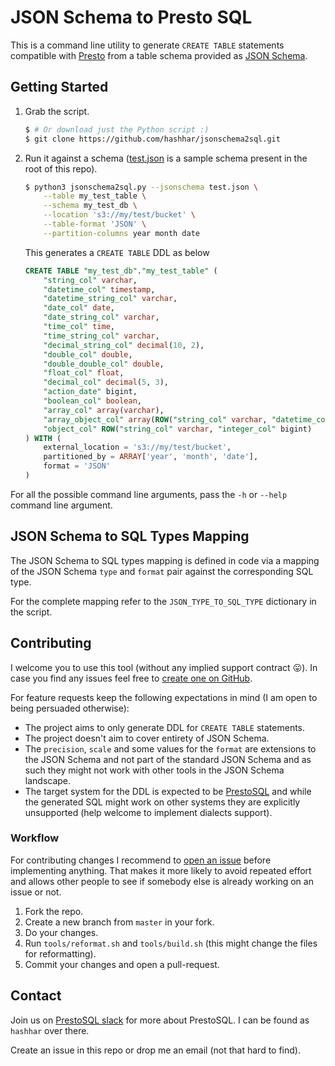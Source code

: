 # JSON Schema to Presto SQL

This is a command line utility to generate `CREATE TABLE` statements compatible
with [Presto](https://prestosql.io) from a table schema provided as [JSON
Schema](https://json-schema.org).

## Getting Started

1. Grab the script.

   ```sh
   $ # Or download just the Python script :)
   $ git clone https://github.com/hashhar/jsonschema2sql.git
   ```

1. Run it against a schema
   ([test.json](https://github.com/hashhar/jsonschema2sql/raw/master/test.json)
   is a sample schema present in the root of this repo).

   ```sh
   $ python3 jsonschema2sql.py --jsonschema test.json \
       --table my_test_table \
       --schema my_test_db \
       --location 's3://my/test/bucket' \
       --table-format 'JSON' \
       --partition-columns year month date
   ```

   This generates a `CREATE TABLE` DDL as below

   ```sql
   CREATE TABLE "my_test_db"."my_test_table" (
       "string_col" varchar,
       "datetime_col" timestamp,
       "datetime_string_col" varchar,
       "date_col" date,
       "date_string_col" varchar,
       "time_col" time,
       "time_string_col" varchar,
       "decimal_string_col" decimal(10, 2),
       "double_col" double,
       "double_double_col" double,
       "float_col" float,
       "decimal_col" decimal(5, 3),
       "action_date" bigint,
       "boolean_col" boolean,
       "array_col" array(varchar),
       "array_object_col" array(ROW("string_col" varchar, "datetime_col" timestamp)),
       "object_col" ROW("string_col" varchar, "integer_col" bigint)
   ) WITH (
       external_location = 's3://my/test/bucket',
       partitioned_by = ARRAY['year', 'month', 'date'],
       format = 'JSON'
   )
   ```

For all the possible command line arguments, pass the `-h` or `--help` command
line argument.

## JSON Schema to SQL Types Mapping

The JSON Schema to SQL types mapping is defined in code via a mapping of the
JSON Schema `type` and `format` pair against the corresponding SQL type.

For the complete mapping refer to the `JSON_TYPE_TO_SQL_TYPE` dictionary in the
script.

## Contributing

I welcome you to use this tool (without any implied support contract
:stuck_out_tongue:). In case you find any issues feel free to [create one on
GitHub](https://github.com/hashhar/jsonschema2sql/issues/new).

For feature requests keep the following expectations in mind (I am open to
being persuaded otherwise):

* The project aims to only generate DDL for `CREATE TABLE` statements.
* The project doesn't aim to cover entirety of JSON Schema.
* The `precision`, `scale` and some values for the `format` are extensions to
  the JSON Schema and not part of the standard JSON Schema and as such they
  might not work with other tools in the JSON Schema landscape.
* The target system for the DDL is expected to be
  [PrestoSQL](https://prestosql.io) and while the generated SQL might work on
  other systems they are explicitly unsupported (help welcome to implement
  dialects support).

### Workflow

For contributing changes I recommend to [open an
issue](https://github.com/hashhar/jsonschema2sql/issues/new) before
implementing anything. That makes it more likely to avoid repeated effort and
allows other people to see if somebody else is already working on an issue or
not.

1. Fork the repo.
1. Create a new branch from `master` in your fork.
1. Do your changes.
1. Run `tools/reformat.sh` and `tools/build.sh` (this might change the files
   for reformatting).
1. Commit your changes and open a pull-request.

## Contact

Join us on [PrestoSQL slack](https://prestosql.io/slack.html) for more about
PrestoSQL. I can be found as `hashhar` over there.

Create an issue in this repo or drop me an email (not that hard to find).
